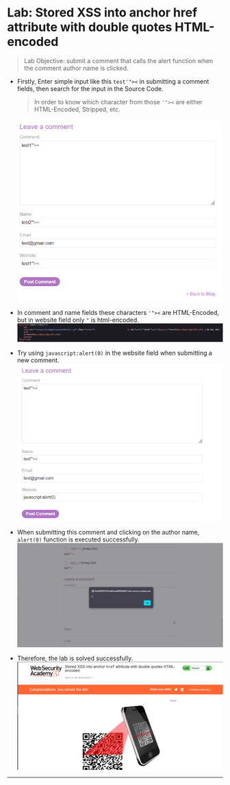 # Lab: Stored XSS into anchor href attribute with double quotes HTML-encoded

> Lab Objective: submit a comment that calls the alert function when the comment author name is clicked.

- Firstly, Enter simple input like this `test'"><` in submitting a comment fields, then search for the input in the Source Code.

  > In order to know which character from those `'"><` are either HTML-Encoded, Stripped, etc.

  ![1st Screenshot](./Photos/1.png)

- In comment and name fields these characters `'"><` are HTML-Encoded, but in website field only `"` is html-encoded.
  ![2nd Screenshot](./Photos/2.png)

- Try using `javascript:alert(0)` in the website field when submitting a new comment.
  ![3rd Screenshot](./Photos/3.png)

- When submitting this comment and clicking on the author name, `alert(0)` function is executed successfully.
  ![4th Screenshot](./Photos/4.png)

- Therefore, the lab is solved successfully.
  ![5th Screenshot](./Photos/5.png)

---
